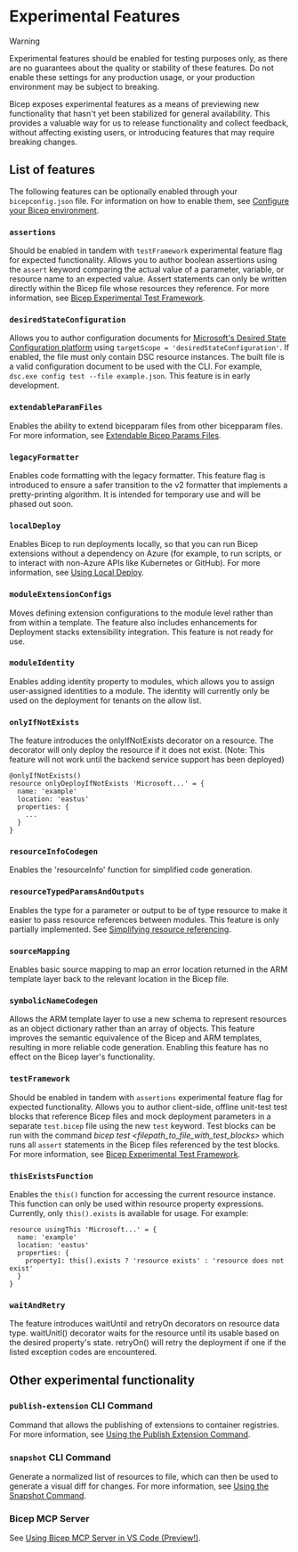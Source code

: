 # Experimental Features

> [!WARNING]
> Experimental features should be enabled for testing purposes only, as there are no guarantees about the quality or stability of these features. Do not enable these settings for any production usage, or your production environment may be subject to breaking.

Bicep exposes experimental features as a means of previewing new functionality that hasn't yet been stabilized for general availability. This provides a valuable way for us to release functionality and collect feedback, without affecting existing users, or introducing features that may require breaking changes.

## List of features

The following features can be optionally enabled through your `bicepconfig.json` file. For information on how to enable them, see [Configure your Bicep environment](https://aka.ms/bicep/config).

### `assertions`

Should be enabled in tandem with `testFramework` experimental feature flag for expected functionality. Allows you to author boolean assertions using the `assert` keyword comparing the actual value of a parameter, variable, or resource name to an expected value. Assert statements can only be written directly within the Bicep file whose resources they reference. For more information, see [Bicep Experimental Test Framework](https://github.com/Azure/bicep/issues/11967).

### `desiredStateConfiguration`

Allows you to author configuration documents for [Microsoft's Desired State Configuration platform](https://github.com/PowerShell/DSC) using `targetScope = 'desiredStateConfiguration'`. If enabled, the file must only contain DSC resource instances. The built file is a valid configuration document to be used with the CLI. For example, `dsc.exe config test --file example.json`. This feature is in early development.

### `extendableParamFiles`

Enables the ability to extend bicepparam files from other bicepparam files. For more information, see [Extendable Bicep Params Files](./experimental/extendable-param-files.md).

### `legacyFormatter`

Enables code formatting with the legacy formatter. This feature flag is introduced to ensure a safer transition to the v2 formatter that implements a pretty-printing algorithm. It is intended for temporary use and will be phased out soon.

### `localDeploy`

Enables Bicep to run deployments locally, so that you can run Bicep extensions without a dependency on Azure (for example, to run scripts, or to interact with non-Azure APIs like Kubernetes or GitHub). For more information, see [Using Local Deploy](./experimental/local-deploy.md).

### `moduleExtensionConfigs`

Moves defining extension configurations to the module level rather than from within a template. The feature also
includes enhancements for Deployment stacks extensibility integration. This feature is not ready for use.

### `moduleIdentity`

Enables adding identity property to modules, which allows you to assign user-assigned identities to a module. The identity will currently only be used on the deployment for tenants on the allow list.

### `onlyIfNotExists`
The feature introduces the onlyIfNotExists decorator on a resource. The decorator will only deploy the resource if it does not exist. (Note: This feature will not work until the backend service support has been deployed)
```
@onlyIfNotExists()
resource onlyDeployIfNotExists 'Microsoft...' = {
  name: 'example'
  location: 'eastus'
  properties: {
    ...
  }
}
```

### `resourceInfoCodegen`

Enables the 'resourceInfo' function for simplified code generation.

### `resourceTypedParamsAndOutputs`

Enables the type for a parameter or output to be of type resource to make it easier to pass resource references between modules. This feature is only partially implemented. See [Simplifying resource referencing](https://github.com/azure/bicep/issues/2245).

### `sourceMapping`

Enables basic source mapping to map an error location returned in the ARM template layer back to the relevant location in the Bicep file.

### `symbolicNameCodegen`

Allows the ARM template layer to use a new schema to represent resources as an object dictionary rather than an array of objects. This feature improves the semantic equivalence of the Bicep and ARM templates, resulting in more reliable code generation. Enabling this feature has no effect on the Bicep layer's functionality.

### `testFramework`

Should be enabled in tandem with `assertions` experimental feature flag for expected functionality. Allows you to author client-side, offline unit-test test blocks that reference Bicep files and mock deployment parameters in a separate `test.bicep` file using the new `test` keyword. Test blocks can be run with the command *bicep test <filepath_to_file_with_test_blocks>* which runs all `assert` statements in the Bicep files referenced by the test blocks. For more information, see [Bicep Experimental Test Framework](https://github.com/Azure/bicep/issues/11967).

### `thisExistsFunction`

Enables the `this()` function for accessing the current resource instance. This function can only be used within resource property expressions. Currently, only `this().exists` is available for usage. For example:
```
resource usingThis 'Microsoft...' = {
  name: 'example'
  location: 'eastus'
  properties: {
    property1: this().exists ? 'resource exists' : 'resource does not exist'
  }
}
```

### `waitAndRetry`

The feature introduces waitUntil and retryOn decorators on resource data type. waitUnitl() decorator waits for the resource until its usable based on the desired property's state. retryOn() will retry the deployment if one if the listed exception codes are encountered.

## Other experimental functionality

### `publish-extension` CLI Command

Command that allows the publishing of extensions to container registries. For more information, see [Using the Publish Extension Command](./experimental/publish-extension-command.md).

### `snapshot` CLI Command

Generate a normalized list of resources to file, which can then be used to generate a visual diff for changes. For more information, see [Using the Snapshot Command](./experimental/snapshot-command.md).

### Bicep MCP Server

See [Using Bicep MCP Server in VS Code (Preview!)](./experimental/mcp-tools.md).
